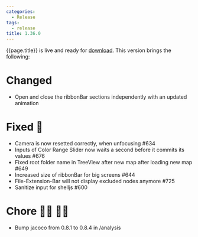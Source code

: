 ```yaml
---
categories:
  - Release
tags:
  - release
title: 1.36.0
---
```


{{page.title}} is live and ready for [download](https://github.com/MaibornWolff/codecharta/releases/tag/{{page.title}}). This version brings the following:

# Changed

- Open and close the ribbonBar sections independently with an updated animation

# Fixed 🐞

- Camera is now resetted correctly, when unfocusing #634
- Inputs of Color Range Slider now waits a second before it commits its values #676
- Fixed root folder name in TreeView after new map after loading new map #649
- Increased size of ribbonBar for big screens #644
- File-Extension-Bar will not display excluded nodes anymore #725
- Sanitize input for shelljs #600

# Chore 👨‍💻 👩‍💻

- Bump jacoco from 0.8.1 to 0.8.4 in /analysis
